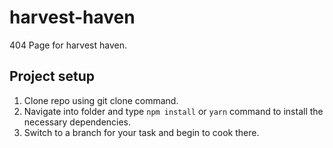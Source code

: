 # harvest-haven
404 Page for harvest haven.

## Project setup
1. Clone repo using git clone command.
2. Navigate into folder and type `npm install` or `yarn` command to install the necessary dependencies.
3. Switch to a branch for your task and begin to cook there.